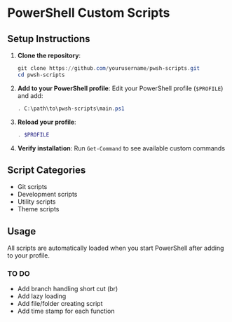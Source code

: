 # PowerShell Custom Scripts

## Setup Instructions

1. **Clone the repository**:
   ```powershell
   git clone https://github.com/yourusername/pwsh-scripts.git
   cd pwsh-scripts
   ```

2. **Add to your PowerShell profile**:
   Edit your PowerShell profile (`$PROFILE`) and add:
   ```powershell
   . C:\path\to\pwsh-scripts\main.ps1
   ```

3. **Reload your profile**:
   ```powershell
   . $PROFILE
   ```

4. **Verify installation**:
   Run `Get-Command` to see available custom commands

## Script Categories
- Git scripts
- Development scripts
- Utility scripts
- Theme scripts

## Usage
All scripts are automatically loaded when you start PowerShell after adding to your profile.

### TO DO
 * Add branch handling short cut (br)
 * Add lazy loading
 * Add file/folder creating script
 * Add time stamp for each function

